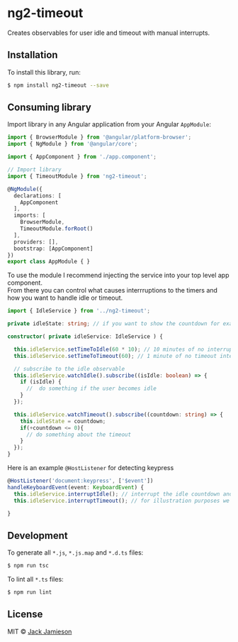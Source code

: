 # ng2-timeout
Creates observables for user idle and timeout with manual interrupts.

## Installation

To install this library, run:

```bash
$ npm install ng2-timeout --save
```

## Consuming library

Import library in any Angular application from your Angular `AppModule`:

```typescript
import { BrowserModule } from '@angular/platform-browser';
import { NgModule } from '@angular/core';

import { AppComponent } from './app.component';

// Import library
import { TimeoutModule } from 'ng2-timeout';

@NgModule({
  declarations: [
    AppComponent
  ],
  imports: [
    BrowserModule,
    TimeoutModule.forRoot()
  ],
  providers: [],
  bootstrap: [AppComponent]
})
export class AppModule { }
```

To use the module I recommend injecting the service into your top level app component.  
From there you can control what causes interrruptions to the timers and how you want to handle idle or timeout.

```typescript
import { IdleService } from '../ng2-timeout';

private idleState: string; // if you want to show the countdown for example

constructor( private idleService: IdleService ) {

  this.idleService.setTimeToIdle(60 * 10); // 10 minutes of no interrupts will set the user to idle
  this.idleService.setTimeToTimeout(60); // 1 minute of no timeout interrupts will set the user as timed out

  // subscribe to the idle observable
  this.idleService.watchIdle().subscribe((isIdle: boolean) => {
    if (isIdle) {
      //  do something if the user becomes idle
    }
  });

  this.idleService.watchTimeout().subscribe((countdown: string) => {
    this.idleState = countdown;
    if(+countdown <= 0){
      // do something about the timeout
    }
  });
}
```

Here is an example `@HostListener` for detecting keypress

```typescript
@HostListener('document:keypress', ['$event'])
handleKeyboardEvent(event: KeyboardEvent) {
  this.idleService.interruptIdle(); // interrupt the idle countdown and reset the timer if a key was pressed
  this.idleService.interruptTimeout(); // for illustration purposes we can also reset the timeout when a key is pressed

}
```



## Development

To generate all `*.js`, `*.js.map` and `*.d.ts` files:

```bash
$ npm run tsc
```

To lint all `*.ts` files:

```bash
$ npm run lint
```

## License

MIT © [Jack Jamieson](mailto:jack.jamieson@doh.nj.gov)
